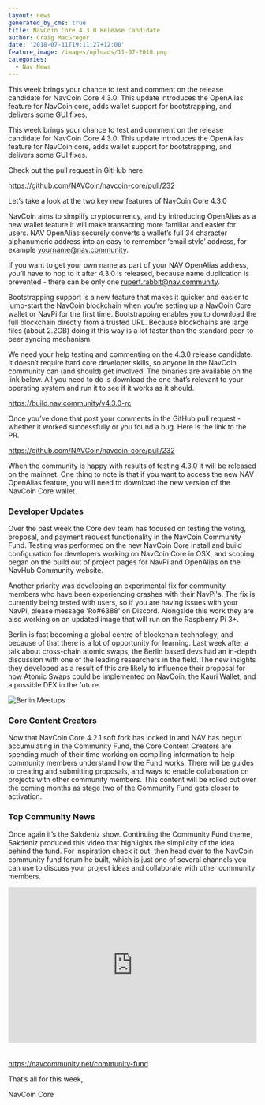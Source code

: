 ```yaml
---
layout: news
generated_by_cms: true
title: NavCoin Core 4.3.0 Release Candidate
author: Craig MacGregor
date: '2018-07-11T19:11:27+12:00'
feature_image: /images/uploads/11-07-2018.png
categories:
  - Nav News
---
```

This week brings your chance to test and comment on the release candidate for NavCoin Core 4.3.0. This update introduces the OpenAlias feature for NavCoin core, adds wallet support for bootstrapping, and delivers some GUI fixes.

This week brings your chance to test and comment on the release candidate for NavCoin Core 4.3.0. This update introduces the OpenAlias feature for NavCoin core, adds wallet support for bootstrapping, and delivers some GUI fixes.

Check out the pull request in GitHub here:

<https://github.com/NAVCoin/navcoin-core/pull/232>

Let’s take a look at the two key new features of NavCoin Core 4.3.0

NavCoin aims to simplify cryptocurrency, and by introducing OpenAlias as a new wallet feature it will make transacting more familiar and easier for users. NAV OpenAlias securely converts a wallet’s full 34 character alphanumeric address into an easy to remember ‘email style’ address, for example yourname@nav.community.

If you want to get your own name as part of your NAV OpenAlias address, you’ll have to hop to it after 4.3.0 is released, because name duplication is prevented - there can be only one rupert.rabbit@nav.community.

Bootstrapping support is a new feature that makes it quicker and easier to jump-start the NavCoin blockchain when you’re setting up a NavCoin Core wallet or NavPi for the first time. Bootstrapping enables you to download the full blockchain directly from a trusted URL. Because blockchains are large files (about 2.2GB) doing it this way is a lot faster than the standard peer-to-peer syncing mechanism.

We need your help testing and commenting on the 4.3.0 release candidate. It doesn’t require hard core developer skills, so anyone in the NavCoin community can (and should) get involved. The binaries are available on the link below. All you need to do is download the one that’s relevant to your operating system and run it to see if it works as it should.

<https://build.nav.community/v4.3.0-rc>

Once you’ve done that post your comments in the GitHub pull request - whether it worked successfully or you found a bug. Here is the link to the PR.

<https://github.com/NAVCoin/navcoin-core/pull/232>

When the community is happy with results of testing 4.3.0 it will be released on the mainnet. One thing to note is that if you want to access the new NAV OpenAlias feature, you will need to download the new version of the NavCoin Core wallet.

### Developer Updates

Over the past week the Core dev team has focused on testing the voting, proposal, and payment request functionality in the NavCoin Community Fund. Testing was performed on the new NavCoin Core install and build configuration for developers working on NavCoin Core in OSX, and scoping began on the build out of project pages for NavPi and OpenAlias on the NavHub Community website.

Another priority was developing an experimental fix for community members who have been experiencing crashes with their NavPi's. The fix is currently being tested with users, so if you are having issues with your NavPi, please message 'Ro#6388' on Discord. Alongside this work they are also working on an updated image that will run on the Raspberry Pi 3+.

Berlin is fast becoming a global centre of blockchain technology, and because of that there is a lot of opportunity for learning. Last week after a talk about cross-chain atomic swaps, the Berlin based devs had an in-depth discussion with one of the leading researchers in the field. The new insights they developed as a result of this are likely to influence their proposal for how Atomic Swaps could be implemented on NavCoin, the Kauri Wallet, and a possible DEX in the future.

![Berlin Meetups](/images/uploads/berlin-collage.jpg)

### Core Content Creators

Now that NavCoin Core 4.2.1 soft fork has locked in and NAV has begun accumulating in the Community Fund, the Core Content Creators are spending much of their time working on compiling information to help community members understand how the Fund works. There will be guides to creating and submitting proposals, and ways to enable collaboration on projects with other community members. This content will be rolled out over the coming months as stage two of the Community Fund gets closer to activation.

### Top Community News

Once again it’s the Sakdeniz show. Continuing the Community Fund theme, Sakdeniz produced this video that highlights the simplicity of the idea behind the fund. For inspiration check it out, then head over to the NavCoin community fund forum he built, which is just one of several channels you can use to discuss your project ideas and collaborate with other community members.

<iframe width="100%" height="315" style="margin-bottom: 20px;" src="https://www.youtube.com/embed/R5LbxuWDCBc" frameborder="0" allow="autoplay; encrypted-media" allowfullscreen></iframe>

<https://navcommunity.net/community-fund>

That’s all for this week,

NavCoin Core
